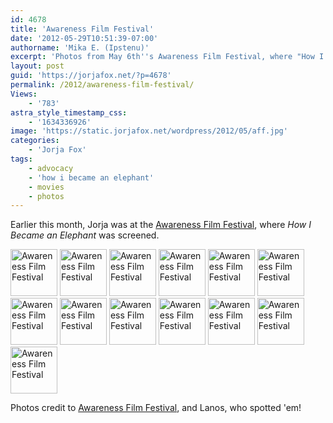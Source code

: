 ```yaml
---
id: 4678
title: 'Awareness Film Festival'
date: '2012-05-29T10:51:39-07:00'
authorname: 'Mika E. (Ipstenu)'
excerpt: 'Photos from May 6th''s Awareness Film Festival, where "How I Became an Elephant" was screened.'
layout: post
guid: 'https://jorjafox.net/?p=4678'
permalink: /2012/awareness-film-festival/
Views:
    - '783'
astra_style_timestamp_css:
    - '1634336926'
image: 'https://static.jorjafox.net/wordpress/2012/05/aff.jpg'
categories:
    - 'Jorja Fox'
tags:
    - advocacy
    - 'how i became an elephant'
    - movies
    - photos
---
```


Earlier this month, Jorja was at the <a href="http://awarenessfestival.healoneworld.com">Awareness Film Festival</a>, where _How I Became an Elephant_ was screened.

<a title="Awareness Film Festival" href="https://jorjafox.net/gallery/pub/filmfest/20120506-awareness/aff-001.jpg"><img src="https://jorjafox.net/gallery/cache/pub/filmfest/20120506-awareness/aff-001_200_cw200_ch200_thumb.jpg" alt="Awareness Film Festival" width="75" height="75" /></a> <a title="Awareness Film Festival" href="https://jorjafox.net/gallery/pub/filmfest/20120506-awareness/aff-002.jpg"><img src="https://jorjafox.net/gallery/cache/pub/filmfest/20120506-awareness/aff-002_200_cw200_ch200_thumb.jpg" alt="Awareness Film Festival" width="75" height="75" /></a> <a title="Awareness Film Festival" href="https://jorjafox.net/gallery/pub/filmfest/20120506-awareness/aff-003.jpg"><img src="https://jorjafox.net/gallery/cache/pub/filmfest/20120506-awareness/aff-003_200_cw200_ch200_thumb.jpg" alt="Awareness Film Festival" width="75" height="75" /></a> <a title="Awareness Film Festival" href="https://jorjafox.net/gallery/pub/filmfest/20120506-awareness/aff-004.jpg"><img src="https://jorjafox.net/gallery/cache/pub/filmfest/20120506-awareness/aff-004_200_cw200_ch200_thumb.jpg" alt="Awareness Film Festival" width="75" height="75" /></a> <a title="Awareness Film Festival" href="https://jorjafox.net/gallery/pub/filmfest/20120506-awareness/aff-005.jpg"><img src="https://jorjafox.net/gallery/cache/pub/filmfest/20120506-awareness/aff-005_200_cw200_ch200_thumb.jpg" alt="Awareness Film Festival" width="75" height="75" /></a> <a title="Awareness Film Festival" href="https://jorjafox.net/gallery/pub/filmfest/20120506-awareness/aff-006.jpg"><img src="https://jorjafox.net/gallery/cache/pub/filmfest/20120506-awareness/aff-006_200_cw200_ch200_thumb.jpg" alt="Awareness Film Festival" width="75" height="75" /></a> <a title="Awareness Film Festival" href="https://jorjafox.net/gallery/pub/filmfest/20120506-awareness/aff-007.jpg"><img src="https://jorjafox.net/gallery/cache/pub/filmfest/20120506-awareness/aff-007_200_cw200_ch200_thumb.jpg" alt="Awareness Film Festival" width="75" height="75" /></a> <a title="Awareness Film Festival" href="https://jorjafox.net/gallery/pub/filmfest/20120506-awareness/aff-008.jpg"><img src="https://jorjafox.net/gallery/cache/pub/filmfest/20120506-awareness/aff-008_200_cw200_ch200_thumb.jpg" alt="Awareness Film Festival" width="75" height="75" /></a> <a title="Awareness Film Festival" href="https://jorjafox.net/gallery/pub/filmfest/20120506-awareness/aff-009.jpg"><img src="https://jorjafox.net/gallery/cache/pub/filmfest/20120506-awareness/aff-009_200_cw200_ch200_thumb.jpg" alt="Awareness Film Festival" width="75" height="75" /></a> <a title="Awareness Film Festival" href="https://jorjafox.net/gallery/pub/filmfest/20120506-awareness/aff-010.jpg"><img src="https://jorjafox.net/gallery/cache/pub/filmfest/20120506-awareness/aff-010_200_cw200_ch200_thumb.jpg" alt="Awareness Film Festival" width="75" height="75" /></a> <a title="Awareness Film Festival" href="https://jorjafox.net/gallery/pub/filmfest/20120506-awareness/aff-011.jpg"><img src="https://jorjafox.net/gallery/cache/pub/filmfest/20120506-awareness/aff-011_200_cw200_ch200_thumb.jpg" alt="Awareness Film Festival" width="75" height="75" /></a> <a title="Awareness Film Festival" href="https://jorjafox.net/gallery/pub/filmfest/20120506-awareness/aff-012.jpg"><img src="https://jorjafox.net/gallery/cache/pub/filmfest/20120506-awareness/aff-012_200_cw200_ch200_thumb.jpg" alt="Awareness Film Festival" width="75" height="75" /></a> <a title="Awareness Film Festival" href="https://jorjafox.net/gallery/pub/filmfest/20120506-awareness/aff-013.jpg"><img src="https://jorjafox.net/gallery/cache/pub/filmfest/20120506-awareness/aff-013_200_cw200_ch200_thumb.jpg" alt="Awareness Film Festival" width="75" height="75" /></a>

Photos credit to <a href="https://www.facebook.com/media/set/?set=a.10150832414180053.433053.178528135052&amp;type=3">Awareness Film Festival</a>, and Lanos, who spotted 'em!
